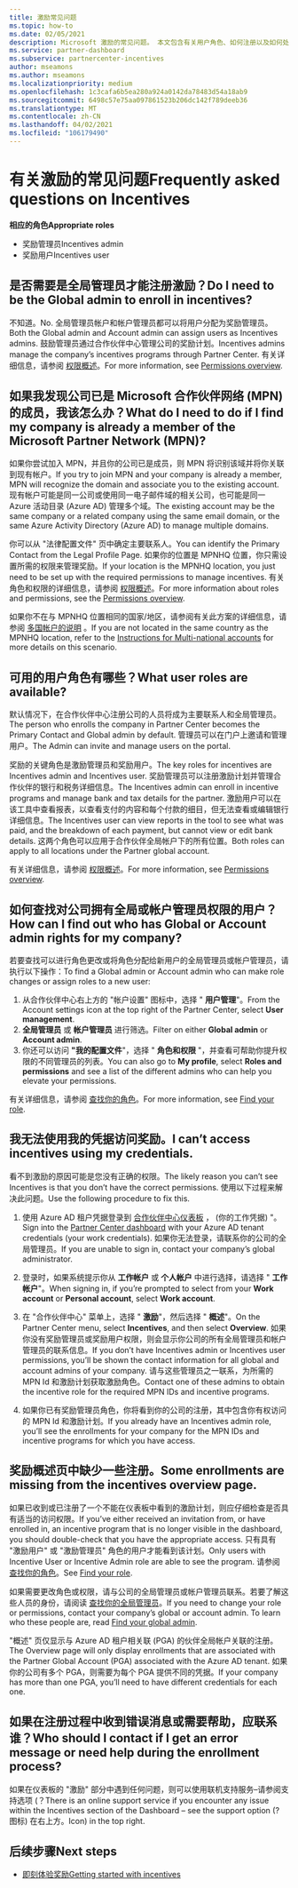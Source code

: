 ```yaml
---
title: 激励常见问题
ms.topic: how-to
ms.date: 02/05/2021
description: Microsoft 激励的常见问题。 本文包含有关用户角色、如何注册以及如何处理错误消息的问题。
ms.service: partner-dashboard
ms.subservice: partnercenter-incentives
author: mseamons
ms.author: mseamons
ms.localizationpriority: medium
ms.openlocfilehash: 1c3cafa6b5ea280a924a0142da78483d54a18ab9
ms.sourcegitcommit: 6498c57e75aa097861523b206dc142f789deeb36
ms.translationtype: MT
ms.contentlocale: zh-CN
ms.lasthandoff: 04/02/2021
ms.locfileid: "106179490"
---
```

# <a name="frequently-asked-questions-on-incentives"></a><span data-ttu-id="fceeb-104">有关激励的常见问题</span><span class="sxs-lookup"><span data-stu-id="fceeb-104">Frequently asked questions on Incentives</span></span>

<span data-ttu-id="fceeb-105">**相应的角色**</span><span class="sxs-lookup"><span data-stu-id="fceeb-105">**Appropriate roles**</span></span>

- <span data-ttu-id="fceeb-106">奖励管理员</span><span class="sxs-lookup"><span data-stu-id="fceeb-106">Incentives admin</span></span>
- <span data-ttu-id="fceeb-107">奖励用户</span><span class="sxs-lookup"><span data-stu-id="fceeb-107">Incentives user</span></span>

## <a name="do-i-need-to-be-the-global-admin-to-enroll-in-incentives"></a><span data-ttu-id="fceeb-108">是否需要是全局管理员才能注册激励？</span><span class="sxs-lookup"><span data-stu-id="fceeb-108">Do I need to be the Global admin to enroll in incentives?</span></span>

<span data-ttu-id="fceeb-109">不知道。</span><span class="sxs-lookup"><span data-stu-id="fceeb-109">No.</span></span> <span data-ttu-id="fceeb-110">全局管理员帐户和帐户管理员都可以将用户分配为奖励管理员。</span><span class="sxs-lookup"><span data-stu-id="fceeb-110">Both the Global admin and Account admin can assign users as Incentives admins.</span></span> <span data-ttu-id="fceeb-111">鼓励管理员通过合作伙伴中心管理公司的奖励计划。</span><span class="sxs-lookup"><span data-stu-id="fceeb-111">Incentives admins manage the company’s incentives programs through Partner Center.</span></span> <span data-ttu-id="fceeb-112">有关详细信息，请参阅 [权限概述](permissions-overview.md)。</span><span class="sxs-lookup"><span data-stu-id="fceeb-112">For more information, see [Permissions overview](permissions-overview.md).</span></span>

## <a name="what-do-i-need-to-do-if-i-find-my-company-is-already-a-member-of-the-microsoft-partner-network-mpn"></a><span data-ttu-id="fceeb-113">如果我发现公司已是 Microsoft 合作伙伴网络 (MPN) 的成员，我该怎么办？</span><span class="sxs-lookup"><span data-stu-id="fceeb-113">What do I need to do if I find my company is already a member of the Microsoft Partner Network (MPN)?</span></span>

<span data-ttu-id="fceeb-114">如果你尝试加入 MPN，并且你的公司已是成员，则 MPN 将识别该域并将你关联到现有帐户。</span><span class="sxs-lookup"><span data-stu-id="fceeb-114">If you try to join MPN and your company is already a member, MPN will recognize the domain and associate you to the existing account.</span></span> <span data-ttu-id="fceeb-115">现有帐户可能是同一公司或使用同一电子邮件域的相关公司，也可能是同一 Azure 活动目录 (Azure AD) 管理多个域。</span><span class="sxs-lookup"><span data-stu-id="fceeb-115">The existing account may be the same company or a related company using the same email domain, or the same Azure Activity Directory (Azure AD) to manage multiple domains.</span></span>

<span data-ttu-id="fceeb-116">你可以从 "法律配置文件" 页中确定主要联系人。</span><span class="sxs-lookup"><span data-stu-id="fceeb-116">You can identify the Primary Contact from the Legal Profile Page.</span></span> <span data-ttu-id="fceeb-117">如果你的位置是 MPNHQ 位置，你只需设置所需的权限来管理奖励。</span><span class="sxs-lookup"><span data-stu-id="fceeb-117">If your location is the MPNHQ location, you just need to be set up with the required permissions to manage incentives.</span></span> <span data-ttu-id="fceeb-118">有关角色和权限的详细信息，请参阅 [权限概述](permissions-overview.md)。</span><span class="sxs-lookup"><span data-stu-id="fceeb-118">For more information about roles and permissions, see the [Permissions overview](permissions-overview.md).</span></span>

<span data-ttu-id="fceeb-119">如果你不在与 MPNHQ 位置相同的国家/地区，请参阅有关此方案的详细信息，请参阅 [多国帐户的说明](https://support.microsoft.com/help/4515619/special-considerations-for-multi-national-partners-joining-the-microso) 。</span><span class="sxs-lookup"><span data-stu-id="fceeb-119">If you are not located in the same country as the MPNHQ location, refer to the [Instructions for Multi-national accounts](https://support.microsoft.com/help/4515619/special-considerations-for-multi-national-partners-joining-the-microso) for more details on this scenario.</span></span>

## <a name="what-user-roles-are-available"></a><span data-ttu-id="fceeb-120">可用的用户角色有哪些？</span><span class="sxs-lookup"><span data-stu-id="fceeb-120">What user roles are available?</span></span>

<span data-ttu-id="fceeb-121">默认情况下，在合作伙伴中心注册公司的人员将成为主要联系人和全局管理员。</span><span class="sxs-lookup"><span data-stu-id="fceeb-121">The person who enrolls the company in Partner Center becomes the Primary Contact and Global admin by default.</span></span> <span data-ttu-id="fceeb-122">管理员可以在门户上邀请和管理用户。</span><span class="sxs-lookup"><span data-stu-id="fceeb-122">The Admin can invite and manage users on the portal.</span></span>

<span data-ttu-id="fceeb-123">奖励的关键角色是激励管理员和奖励用户。</span><span class="sxs-lookup"><span data-stu-id="fceeb-123">The key roles for incentives are Incentives admin and Incentives user.</span></span> <span data-ttu-id="fceeb-124">奖励管理员可以注册激励计划并管理合作伙伴的银行和税务详细信息。</span><span class="sxs-lookup"><span data-stu-id="fceeb-124">The Incentives admin can enroll in incentive programs and manage bank and tax details for the partner.</span></span> <span data-ttu-id="fceeb-125">激励用户可以在该工具中查看报表，以查看支付的内容和每个付款的细目，但无法查看或编辑银行详细信息。</span><span class="sxs-lookup"><span data-stu-id="fceeb-125">The Incentives user can view reports in the tool to see what was paid, and the breakdown of each payment, but cannot view or edit bank details.</span></span> <span data-ttu-id="fceeb-126">这两个角色可以应用于合作伙伴全局帐户下的所有位置。</span><span class="sxs-lookup"><span data-stu-id="fceeb-126">Both roles can apply to all locations under the Partner global account.</span></span>

<span data-ttu-id="fceeb-127">有关详细信息，请参阅 [权限概述](permissions-overview.md)。</span><span class="sxs-lookup"><span data-stu-id="fceeb-127">For more information, see [Permissions overview](permissions-overview.md).</span></span>

## <a name="how-can-i-find-out-who-has-global-or-account-admin-rights-for-my-company"></a><span data-ttu-id="fceeb-128">如何查找对公司拥有全局或帐户管理员权限的用户？</span><span class="sxs-lookup"><span data-stu-id="fceeb-128">How can I find out who has Global or Account admin rights for my company?</span></span>

<span data-ttu-id="fceeb-129">若要查找可以进行角色更改或将角色分配给新用户的全局管理员或帐户管理员，请执行以下操作：</span><span class="sxs-lookup"><span data-stu-id="fceeb-129">To find a Global admin or Account admin who can make role changes or assign roles to a new user:</span></span>

1. <span data-ttu-id="fceeb-130">从合作伙伴中心右上方的 "帐户设置" 图标中，选择 " **用户管理**"。</span><span class="sxs-lookup"><span data-stu-id="fceeb-130">From the Account settings icon at the top right of the Partner Center, select **User management**.</span></span>
2. <span data-ttu-id="fceeb-131">**全局管理员** 或 **帐户管理员** 进行筛选。</span><span class="sxs-lookup"><span data-stu-id="fceeb-131">Filter on either **Global admin** or **Account admin**.</span></span>
3. <span data-ttu-id="fceeb-132">你还可以访问 **"我的配置文件**"，选择 " **角色和权限** "，并查看可帮助你提升权限的不同管理员的列表。</span><span class="sxs-lookup"><span data-stu-id="fceeb-132">You can also go to **My profile**, select **Roles and permissions** and see a list of the different admins who can help you elevate your permissions.</span></span>
 
<span data-ttu-id="fceeb-133">有关详细信息，请参阅 [查找你的角色](find-your-role.md)。</span><span class="sxs-lookup"><span data-stu-id="fceeb-133">For more information, see [Find your role](find-your-role.md).</span></span>  

## <a name="i-cant-access-incentives-using-my-credentials"></a><span data-ttu-id="fceeb-134">我无法使用我的凭据访问奖励。</span><span class="sxs-lookup"><span data-stu-id="fceeb-134">I can’t access incentives using my credentials.</span></span>

<span data-ttu-id="fceeb-135">看不到激励的原因可能是您没有正确的权限。</span><span class="sxs-lookup"><span data-stu-id="fceeb-135">The likely reason you can’t see Incentives is that you don’t have the correct permissions.</span></span> <span data-ttu-id="fceeb-136">使用以下过程来解决此问题。</span><span class="sxs-lookup"><span data-stu-id="fceeb-136">Use the following procedure to fix this.</span></span>

1. <span data-ttu-id="fceeb-137">使用 Azure AD 租户凭据登录到 [合作伙伴中心仪表板](https://partner.microsoft.com/dashboard/) ， (你的工作凭据) "。</span><span class="sxs-lookup"><span data-stu-id="fceeb-137">Sign into the [Partner Center dashboard](https://partner.microsoft.com/dashboard/) with your Azure AD tenant credentials (your work credentials).</span></span> <span data-ttu-id="fceeb-138">如果你无法登录，请联系你的公司的全局管理员。</span><span class="sxs-lookup"><span data-stu-id="fceeb-138">If you are unable to  sign in, contact your company’s global administrator.</span></span>

2. <span data-ttu-id="fceeb-139">登录时，如果系统提示你从 **工作帐户** 或 **个人帐户** 中进行选择，请选择 " **工作帐户**"。</span><span class="sxs-lookup"><span data-stu-id="fceeb-139">When signing in, if you’re prompted to select from your **Work account** or **Personal account**, select **Work account**.</span></span>

3. <span data-ttu-id="fceeb-140">在 "合作伙伴中心" 菜单上，选择 " **激励**"，然后选择 " **概述**"。</span><span class="sxs-lookup"><span data-stu-id="fceeb-140">On the Partner Center menu, select **Incentives**, and then select **Overview**.</span></span> <span data-ttu-id="fceeb-141">如果你没有奖励管理员或奖励用户权限，则会显示你公司的所有全局管理员和帐户管理员的联系信息。</span><span class="sxs-lookup"><span data-stu-id="fceeb-141">If you don’t have Incentives admin or Incentives user permissions,  you’ll be shown the contact information for all global and account admins of your company.</span></span> <span data-ttu-id="fceeb-142">请与这些管理员之一联系，为所需的 MPN Id 和激励计划获取激励角色。</span><span class="sxs-lookup"><span data-stu-id="fceeb-142">Contact one of these admins to obtain the incentive role for the required MPN IDs and incentive programs.</span></span>

4. <span data-ttu-id="fceeb-143">如果你已有奖励管理员角色，你将看到你的公司的注册，其中包含你有权访问的 MPN Id 和激励计划。</span><span class="sxs-lookup"><span data-stu-id="fceeb-143">If you already have an Incentives admin role, you’ll see the enrollments for your company for the MPN IDs and incentive programs for which you have access.</span></span>

## <a name="some-enrollments-are-missing-from-the-incentives-overview-page"></a><span data-ttu-id="fceeb-144">奖励概述页中缺少一些注册。</span><span class="sxs-lookup"><span data-stu-id="fceeb-144">Some enrollments are missing from the incentives overview page.</span></span>

<span data-ttu-id="fceeb-145">如果已收到或已注册了一个不能在仪表板中看到的激励计划，则应仔细检查是否具有适当的访问权限。</span><span class="sxs-lookup"><span data-stu-id="fceeb-145">If you’ve either received an invitation from, or have enrolled in, an incentive program that is no longer visible in the dashboard, you should double-check that you have the appropriate access.</span></span> <span data-ttu-id="fceeb-146">只有具有 "激励用户" 或 "激励管理员" 角色的用户才能看到该计划。</span><span class="sxs-lookup"><span data-stu-id="fceeb-146">Only users with Incentive User or Incentive Admin role are able to see the program.</span></span> <span data-ttu-id="fceeb-147">请参阅 [查找你的角色](./find-your-role.md)。</span><span class="sxs-lookup"><span data-stu-id="fceeb-147">See [Find your role](./find-your-role.md).</span></span>

<span data-ttu-id="fceeb-148">如果需要更改角色或权限，请与公司的全局管理员或帐户管理员联系。若要了解这些人员的身份，请阅读 [查找你的全局管理员](./find-your-role.md#find-your-global-admin)。</span><span class="sxs-lookup"><span data-stu-id="fceeb-148">If you need to change your role or permissions, contact your company’s global or account admin. To learn who these people are, read [Find your global admin](./find-your-role.md#find-your-global-admin).</span></span>

<span data-ttu-id="fceeb-149">"概述" 页仅显示与 Azure AD 租户相关联 (PGA) 的伙伴全局帐户关联的注册。</span><span class="sxs-lookup"><span data-stu-id="fceeb-149">The Overview page will only display enrollments that are associated with the Partner Global Account (PGA) associated with the Azure AD tenant.</span></span> <span data-ttu-id="fceeb-150">如果你的公司有多个 PGA，则需要为每个 PGA 提供不同的凭据。</span><span class="sxs-lookup"><span data-stu-id="fceeb-150">If your company has more than one PGA, you’ll need to have different credentials for each one.</span></span>

## <a name="who-should-i-contact-if-i-get-an-error-message-or-need-help-during-the-enrollment-process"></a><span data-ttu-id="fceeb-151">如果在注册过程中收到错误消息或需要帮助，应联系谁？</span><span class="sxs-lookup"><span data-stu-id="fceeb-151">Who should I contact if I get an error message or need help during the enrollment process?</span></span>

<span data-ttu-id="fceeb-152">如果在仪表板的 "激励" 部分中遇到任何问题，则可以使用联机支持服务–请参阅支持选项 (？</span><span class="sxs-lookup"><span data-stu-id="fceeb-152">There is an online support service if you encounter any issue within the Incentives section of the Dashboard – see the support option (?</span></span> <span data-ttu-id="fceeb-153">图标) 在右上方。</span><span class="sxs-lookup"><span data-stu-id="fceeb-153">Icon) in the top right.</span></span>

## <a name="next-steps"></a><span data-ttu-id="fceeb-154">后续步骤</span><span class="sxs-lookup"><span data-stu-id="fceeb-154">Next steps</span></span>

- [<span data-ttu-id="fceeb-155">即刻体验奖励</span><span class="sxs-lookup"><span data-stu-id="fceeb-155">Getting started with incentives</span></span>](incentives-get-started-intro.md)